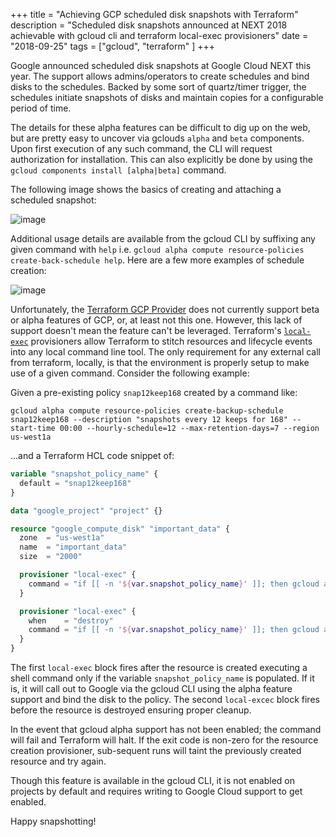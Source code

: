 +++
title = "Achieving GCP scheduled disk snapshots with Terraform"
description = "Scheduled disk snapshots announced at NEXT 2018 achievable with gcloud cli and terraform local-exec provisioners"
date = "2018-09-25"
tags = ["gcloud", "terraform" ]
+++

Google announced scheduled disk snapshots at Google Cloud NEXT this year. The support
allows admins/operators to create schedules and bind disks to the schedules. Backed by some
sort of quartz/timer trigger, the schedules initiate snapshots of disks and maintain copies for
a configurable period of time.

The details for these alpha features can be difficult to dig up on the web, but are pretty easy to uncover
via gclouds `alpha` and `beta` components. Upon first execution of any such command, the CLI will 
request authorization for installation. This can also explicitly be done by using the `gcloud components install [alpha|beta]`
command.

The following image shows the basics of creating and attaching a scheduled snapshot:

![image](/img/2018-09-achieving-gcp-scheduled-disk-snapshots-with-terraform/1.png)

Additional usage details are available from the gcloud CLI by suffixing any given command with `help` i.e.
`gcloud alpha compute resource-policies create-back-schedule help`. Here are a few more examples of 
schedule creation:

![image](/img/2018-09-achieving-gcp-scheduled-disk-snapshots-with-terraform/2.png)

Unfortunately, the [Terraform GCP Provider](https://github.com/terraform-providers/terraform-provider-google) does not currently support beta or alpha features of GCP, or, at least
not this one. However, this lack of support doesn't mean the feature can't be leveraged.
Terraform's [`local-exec`](https://www.terraform.io/docs/provisioners/local-exec.html) provisioners allow Terraform to stitch resources and lifecycle
events into any local command line tool. The only requirement for any external call
from terraform, locally, is that the environment
is properly setup to make use of a given command. Consider the following example:

Given a pre-existing policy `snap12keep168` created by a command like:

`gcloud alpha compute resource-policies create-backup-schedule snap12keep168 --description "snapshots every 12 keeps for 168" --start-time 00:00 --hourly-schedule=12 --max-retention-days=7 --region us-west1a`

...and a Terraform HCL code snippet of:

```terraform
variable "snapshot_policy_name" {
  default = "snap12keep168"
}

data "google_project" "project" {}

resource "google_compute_disk" "important_data" {
  zone  = "us-west1a"
  name  = "important_data"
  size  = "2000"

  provisioner "local-exec" {
    command = "if [[ -n '${var.snapshot_policy_name}' ]]; then gcloud alpha compute disks add-resource-policies ${self.name} --resource-policies ${var.snapshot_policy_name} --zone ${self.zone} --project ${data.google_project.project.id}; fi"
  }

  provisioner "local-exec" {
    when    = "destroy"
    command = "if [[ -n '${var.snapshot_policy_name}' ]]; then gcloud alpha compute disks remove-resource-policies ${self.name} --resource-policies ${var.snapshot_policy_name} --zone ${self.zone} --project ${data.google_project.project.id}; fi"
  }
} 
```

The first `local-exec` block fires after the resource is created executing a shell command
only if the variable `snapshot_policy_name` is populated. If it is, it will call out to Google
via the gcloud CLI using the alpha feature support and bind the disk to the policy. The second `local-excec`
block fires before the resource is destroyed ensuring proper cleanup.

In the event that gcloud alpha support has not been enabled; the command will fail and Terraform will
halt. If the exit code is non-zero for the resource creation provisioner, sub-sequent runs will taint the previously
created resource and try again.

Though this feature is available in the gcloud CLI, it is not enabled on projects by default
and requires writing to Google Cloud support to get enabled.

Happy snapshotting! 
 